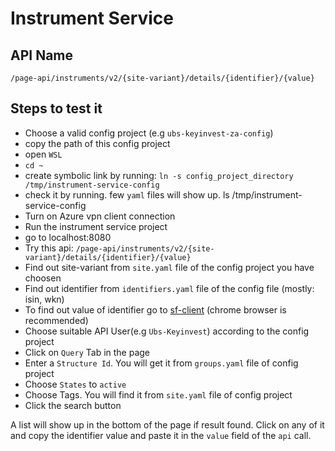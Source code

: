 # Instrument Service

## API Name
~~~
/page-api/instruments/v2/{site-variant}/details/{identifier}/{value}
~~~

## Steps to test it

- Choose a valid config project (e.g `ubs-keyinvest-za-config`)
- copy the path of this config project
- open `WSL` 
- `cd ~`
- create symbolic link by running:
     `ln -s config_project_directory /tmp/instrument-service-config`
- check it by running. few `yaml` files will show up.
    ls /tmp/instrument-service-config
- Turn on Azure vpn client connection
- Run the instrument service project 
- go to localhost:8080
- Try this api: `/page-api/instruments/v2/{site-variant}/details/{identifier}/{value}`
- Find out site-variant from `site.yaml` file of the config project you have choosen
- Find out identifier from `identifiers.yaml` file of the config file (mostly: isin, wkn)
- To find out value of identifier go to [sf-client](https://sf-client.fra1.framework/instrument) (chrome browser is recommended)
-  Choose suitable API User(e.g `Ubs-Keyinvest`) according to the config project
- Click on `Query` Tab in the page
- Enter a `Structure Id`. You will get it from `groups.yaml` file of config project
- Choose `States` to `active`
- Choose Tags. You will find it from `site.yaml` file of config project
- Click the search button

A list will show up in the bottom of the page if result found. Click on any of it and copy the identifier value and paste it in the `value` field of the `api` call.

